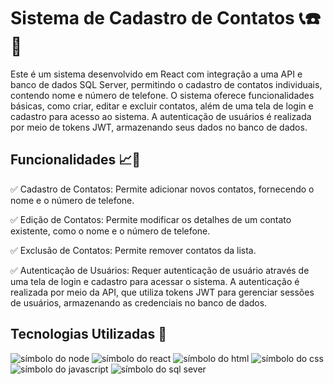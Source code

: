 # Sistema de Cadastro de Contatos 📞☎️📕

Este é um sistema desenvolvido em React com integração a uma API e banco de dados SQL Server, permitindo o cadastro de contatos individuais, contendo nome e número de telefone. O sistema oferece funcionalidades básicas, como criar, editar e excluir contatos, além de uma tela de login e cadastro para acesso ao sistema. A autenticação de usuários é realizada por meio de tokens JWT, armazenando seus dados no banco de dados.

## Funcionalidades 📈🚀

✅ Cadastro de Contatos: Permite adicionar novos contatos, fornecendo o nome e o número de telefone.

✅ Edição de Contatos: Permite modificar os detalhes de um contato existente, como o nome e o número de telefone.

✅ Exclusão de Contatos: Permite remover contatos da lista.

✅ Autenticação de Usuários: Requer autenticação de usuário através de uma tela de login e cadastro para acessar o sistema. A autenticação é realizada por meio da API, que utiliza tokens JWT para gerenciar sessões de usuários, armazenando as credenciais no banco de dados.

## Tecnologias Utilizadas 📌

![símbolo do node](https://img.shields.io/badge/Node.js-43853D?style=for-the-badge&logo=node.js&logoColor=white)
![símbolo do react](https://img.shields.io/badge/React-20232A?style=for-the-badge&logo=react&logoColor=61DAFB)
![símbolo do html](https://img.shields.io/badge/HTML5-E34F26?style=for-the-badge&logo=html5&logoColor=white)
![símbolo do css](https://img.shields.io/badge/CSS3-1572B6?style=for-the-badge&logo=css3&logoColor=white)
![símbolo do javascript](https://img.shields.io/badge/JavaScript-F7DF1E?style=for-the-badge&logo=javascript&logoColor=black)
![símbolo do sql sever](https://img.shields.io/badge/Microsoft_SQL_Server-CC2927?style=for-the-badge&logo=microsoft-sql-server&logoColor=white)
